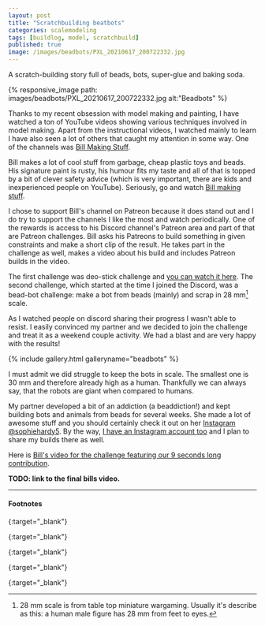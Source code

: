 ```yaml
---
layout: post
title: "Scratchbuilding beatbots"
categories: scalemodeling
tags: [buildlog, model, scratchbuild]
published: true
image: /images/beadbots/PXL_20210617_200722332.jpg
---
```


A scratch-building story full of beads, bots, super-glue and baking soda.

{% responsive_image path: images/beadbots/PXL_20210617_200722332.jpg alt:"Beadbots" %}

<!--more--> 

Thanks to my recent obsession with model making and painting, I have watched a ton of YouTube videos showing various techniques involved in model making. Apart from the instructional videos, I watched mainly to learn I have also seen a lot of others that caught my attention in some way. One of the channels was [Bill Making Stuff][bill]. 

Bill makes a lot of cool stuff from garbage, cheap plastic toys and beads. His signature paint is rusty, his humour fits my taste and all of that is topped by a bit of clever safety advice (which is very important, there are kids and inexperienced people on YouTube). Seriously, go and watch [Bill making stuff][bill].

I chose to support Bill's channel on Patreon because it does stand out and I do try to support the channels I like the most and watch periodically. One of the rewards is access to his Discord channel's Patreon area and part of that are Patreon challenges. Bill asks his Patreons to build something in given constraints and make a short clip of the result. He takes part in the challenge as well, makes a video about his build and includes Patreon builds in the video. 

The first challenge was deo-stick challenge and [you can watch it here][billdeostick]. The second challenge, which started at the time I joined the Discord, was a bead-bot challenge: make a bot from beads (mainly) and scrap in 28 mm[^1] scale.

As I watched people on discord sharing their progress I wasn't able to resist. I easily convinced my partner and we decided to join the challenge and treat it as a weekend couple activity. We had a blast and are very happy with the results!

{% include gallery.html galleryname="beadbots" %}

I must admit we did struggle to keep the bots in scale. The smallest one is 30 mm and therefore already high as a human. Thankfully we can always say, that the robots are giant when compared to humans.

My partner developed a bit of an addiction (a beaddiction!) and kept building bots and animals from beads for several weeks. She made a lot of awesome stuff and you should certainly check it out on her [Instagram @sophiehardy5][sophiehardy5]. By the way, [I have an Instagram account too][josefinstagram] and I plan to share my builds there as well.

Here is [Bill's video for the challenge featuring our 9 seconds long contribution][billbeadbots].

**TODO: link to the final bills video.**

----
#### Footnotes

[^1]: 28 mm scale is from table top miniature wargaming. Usually it's describe as this: a human male figure has 28 mm from feet to eyes. 


[bill]: <https://www.youtube.com/channel/UCiTdBmbtnvl7jBz99hXXDHA> "Bill making stuff"
{:target="_blank"}

[billdeostick]: <https://www.youtube.com/watch?v=PPBQyzqbypE> "Bill making stuff: Deo stick challenge"
{:target="_blank"}

[sophiehardy5]: <https://www.instagram.com/sophiehardy5/> "Instagram sophiehardy5"
{:target="_blank"}

[josefinstagram]: <https://www.instagram.com/josadamcik/> "Instagram josadamcik"
{:target="_blank"}

[billbeadbots]: <https://www.youtube.com/watch?v=woCaHzlJckM> "Bill making stuff - Scratchbuilding A BEADBOT"
{:target="_blank"}
